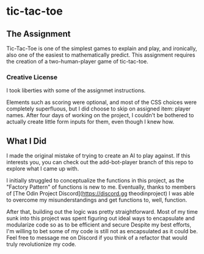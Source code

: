 # tic-tac-toe


## The Assignment
Tic-Tac-Toe is one of the simplest games to explain and play, and ironically, also one of the easiest to mathematically predict. This assignment requires the creation of a two-human-player game of tic-tac-toe.

### Creative License
I took liberties with some of the assignmet instructions.

Elements such as scoring were optional, and most of the CSS choices were completely superfluous, but I did choose to skip on assigned item: player names.  After four days of working on the project, I couldn't be bothered to actually create little form inputs for them, even though I knew how.

## What I Did
I made the original mistake of trying to create an AI to play against. If this interests you, you can check out the add-bot-player branch of this repo to explore what I came up with.

I initially struggled to conceptualize the functions in this project, as the "Factory Pattern" of functions is new to me.  Eventually, thanks to members of [The Odin Project Discord](https://discord.gg theodinproject) I was able to overcome my misunderstandings and get functions to, well, function.

After that, building out the logic was pretty straightforward.  Most of my time sunk into this project was spent figuring out ideal ways to encapsulate and modularize code so as to be efficient and secure Despite my best efforts, I'm willing to bet some of my code is still not as encapsulated as it could be. Feel free to message me on Discord if you think of a refactor that would truly revolutionize my code.